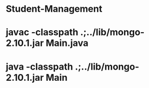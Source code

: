 # Student-Management
# javac -classpath .;../lib/mongo-2.10.1.jar Main.java
# java -classpath .;../lib/mongo-2.10.1.jar Main

